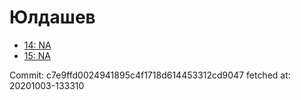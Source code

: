 # Юлдашев
- [14: NA](14.md)
- [15: NA](15.md)

Commit: c7e9ffd0024941895c4f1718d614453312cd9047
 fetched at: 20201003-133310

